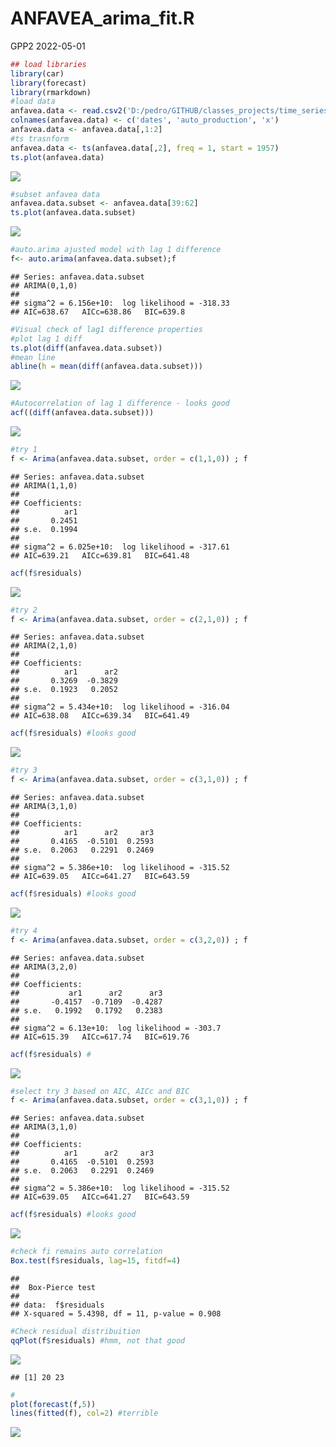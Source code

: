 ANFAVEA\_arima\_fit.R
================
GPP2
2022-05-01

``` r
## load libraries
library(car)
library(forecast)
library(rmarkdown)
#load data
anfavea.data <- read.csv2('D:/pedro/GITHUB/classes_projects/time_series/data/automoveismontadosanfavea.csv') 
colnames(anfavea.data) <- c('dates', 'auto_production', 'x')
anfavea.data <- anfavea.data[,1:2]
#ts trasnform
anfavea.data <- ts(anfavea.data[,2], freq = 1, start = 1957)
ts.plot(anfavea.data)
```

![](ANFAVEA_arima_fit_files/figure-gfm/unnamed-chunk-1-1.png)<!-- -->

``` r
#subset anfavea data
anfavea.data.subset <- anfavea.data[39:62]
ts.plot(anfavea.data.subset)
```

![](ANFAVEA_arima_fit_files/figure-gfm/unnamed-chunk-1-2.png)<!-- -->

``` r
#auto.arima ajusted model with lag 1 difference
f<- auto.arima(anfavea.data.subset);f
```


    ## Series: anfavea.data.subset 
    ## ARIMA(0,1,0) 
    ## 
    ## sigma^2 = 6.156e+10:  log likelihood = -318.33
    ## AIC=638.67   AICc=638.86   BIC=639.8

``` r
#Visual check of lag1 difference properties
#plot lag 1 diff
ts.plot(diff(anfavea.data.subset))
#mean line
abline(h = mean(diff(anfavea.data.subset)))
```

![](ANFAVEA_arima_fit_files/figure-gfm/unnamed-chunk-1-3.png)<!-- -->

``` r
#Autocorrelation of lag 1 difference - looks good
acf((diff(anfavea.data.subset)))
```

![](ANFAVEA_arima_fit_files/figure-gfm/unnamed-chunk-1-4.png)<!-- -->

``` r
#try 1
f <- Arima(anfavea.data.subset, order = c(1,1,0)) ; f
```

    ## Series: anfavea.data.subset 
    ## ARIMA(1,1,0) 
    ## 
    ## Coefficients:
    ##          ar1
    ##       0.2451
    ## s.e.  0.1994
    ## 
    ## sigma^2 = 6.025e+10:  log likelihood = -317.61
    ## AIC=639.21   AICc=639.81   BIC=641.48

``` r
acf(f$residuals)
```

![](ANFAVEA_arima_fit_files/figure-gfm/unnamed-chunk-1-5.png)<!-- -->

``` r
#try 2
f <- Arima(anfavea.data.subset, order = c(2,1,0)) ; f
```

    ## Series: anfavea.data.subset 
    ## ARIMA(2,1,0) 
    ## 
    ## Coefficients:
    ##          ar1      ar2
    ##       0.3269  -0.3829
    ## s.e.  0.1923   0.2052
    ## 
    ## sigma^2 = 5.434e+10:  log likelihood = -316.04
    ## AIC=638.08   AICc=639.34   BIC=641.49

``` r
acf(f$residuals) #looks good
```

![](ANFAVEA_arima_fit_files/figure-gfm/unnamed-chunk-1-6.png)<!-- -->

``` r
#try 3
f <- Arima(anfavea.data.subset, order = c(3,1,0)) ; f
```

    ## Series: anfavea.data.subset 
    ## ARIMA(3,1,0) 
    ## 
    ## Coefficients:
    ##          ar1      ar2     ar3
    ##       0.4165  -0.5101  0.2593
    ## s.e.  0.2063   0.2291  0.2469
    ## 
    ## sigma^2 = 5.386e+10:  log likelihood = -315.52
    ## AIC=639.05   AICc=641.27   BIC=643.59

``` r
acf(f$residuals) #looks good
```

![](ANFAVEA_arima_fit_files/figure-gfm/unnamed-chunk-1-7.png)<!-- -->

``` r
#try 4
f <- Arima(anfavea.data.subset, order = c(3,2,0)) ; f
```

    ## Series: anfavea.data.subset 
    ## ARIMA(3,2,0) 
    ## 
    ## Coefficients:
    ##           ar1      ar2      ar3
    ##       -0.4157  -0.7109  -0.4287
    ## s.e.   0.1992   0.1792   0.2383
    ## 
    ## sigma^2 = 6.13e+10:  log likelihood = -303.7
    ## AIC=615.39   AICc=617.74   BIC=619.76

``` r
acf(f$residuals) #
```

![](ANFAVEA_arima_fit_files/figure-gfm/unnamed-chunk-1-8.png)<!-- -->

``` r
#select try 3 based on AIC, AICc and BIC
f <- Arima(anfavea.data.subset, order = c(3,1,0)) ; f
```

    ## Series: anfavea.data.subset 
    ## ARIMA(3,1,0) 
    ## 
    ## Coefficients:
    ##          ar1      ar2     ar3
    ##       0.4165  -0.5101  0.2593
    ## s.e.  0.2063   0.2291  0.2469
    ## 
    ## sigma^2 = 5.386e+10:  log likelihood = -315.52
    ## AIC=639.05   AICc=641.27   BIC=643.59

``` r
acf(f$residuals) #looks good
```

![](ANFAVEA_arima_fit_files/figure-gfm/unnamed-chunk-1-9.png)<!-- -->

``` r
#check fi remains auto correlation
Box.test(f$residuals, lag=15, fitdf=4)
```

    ## 
    ##  Box-Pierce test
    ## 
    ## data:  f$residuals
    ## X-squared = 5.4398, df = 11, p-value = 0.908

``` r
#Check residual distribuition
qqPlot(f$residuals) #hmm, not that good
```

![](ANFAVEA_arima_fit_files/figure-gfm/unnamed-chunk-1-10.png)<!-- -->

    ## [1] 20 23

``` r
#
plot(forecast(f,5))                   
lines(fitted(f), col=2) #terrible
```

![](ANFAVEA_arima_fit_files/figure-gfm/unnamed-chunk-1-11.png)<!-- -->
